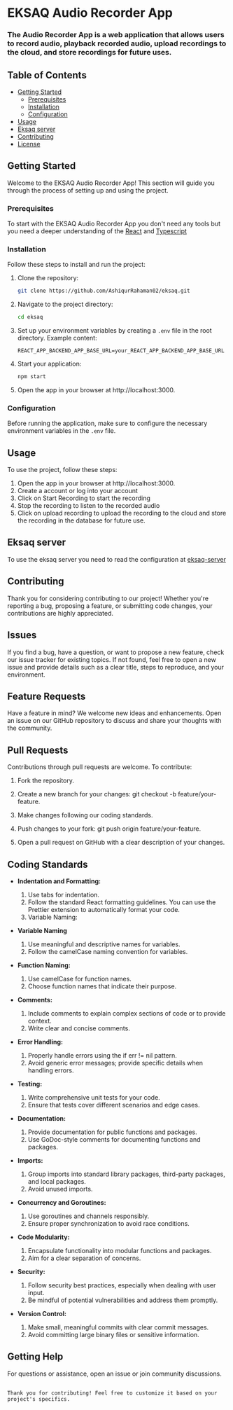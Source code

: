 # EKSAQ Audio Recorder App

### The Audio Recorder App is a web application that allows users to record audio, playback recorded audio, upload recordings to the cloud, and store recordings for future uses.

## Table of Contents

-  [Getting Started](#getting-started)
   -  [Prerequisites](#prerequisites)
   -  [Installation](#installation)
   -  [Configuration](#configuration)
-  [Usage](#usage)
-  [Eksaq server](#eksaq-server)
-  [Contributing](#contributing)
-  [License](#license)

## Getting Started

Welcome to the EKSAQ Audio Recorder App! This section will guide you through the process of setting up and using the project.

### Prerequisites

To start with the EKSAQ Audio Recorder App you don't need any tools but you need a deeper understanding of the [React](https://react.dev/) and [Typescript](https://www.typescriptlang.org/)

### Installation

Follow these steps to install and run the project:

1. Clone the repository:

   ```bash
   git clone https://github.com/AshiqurRahaman02/eksaq.git
   ```

2. Navigate to the project directory:

   ```bash
   cd eksaq
   ```

3. Set up your environment variables by creating a `.env` file in the root directory. Example content:

   ```env
   REACT_APP_BACKEND_APP_BASE_URL=your_REACT_APP_BACKEND_APP_BASE_URL
   ```

4. Start your application:

   ```bash
   npm start
   ```

5. Open the app in your browser at http://localhost:3000.

### Configuration

Before running the application, make sure to configure the necessary environment variables in the `.env` file.

## Usage

To use the project, follow these steps:

1. Open the app in your browser at http://localhost:3000.
2. Create a account or log into your account
3. Click on Start Recording to start the recording
4. Stop the recording to listen to the recorded audio
5. Click on upload recording to upload the recording to the cloud and store the recording in the database for future use.

## Eksaq server

To use the eksaq server you need to read the configuration at [eksaq-server](https://github.com/AshiqurRahaman02/eksaq-server.git)



## Contributing

Thank you for considering contributing to our project! Whether you're reporting a bug, proposing a feature, or submitting code changes, your contributions are highly appreciated.

## Issues

If you find a bug, have a question, or want to propose a new feature, check our issue tracker for existing topics. If not found, feel free to open a new issue and provide details such as a clear title, steps to reproduce, and your environment.

## Feature Requests

Have a feature in mind? We welcome new ideas and enhancements. Open an issue on our GitHub repository to discuss and share your thoughts with the community.

## Pull Requests

Contributions through pull requests are welcome. To contribute:

1. Fork the repository.

2. Create a new branch for your changes: git checkout -b feature/your-feature.

3. Make changes following our coding standards.

4. Push changes to your fork: git push origin feature/your-feature.

5. Open a pull request on GitHub with a clear description of your changes.

## Coding Standards

-  **Indentation and Formatting:**

   1. Use tabs for indentation.
   2. Follow the standard React formatting guidelines. You can use the Prettier extension to automatically format your code.
   3. Variable Naming:

-  **Variable Naming**

   1. Use meaningful and descriptive names for variables.
   2. Follow the camelCase naming convention for variables.

-  **Function Naming:**

   1. Use camelCase for function names.
   2. Choose function names that indicate their purpose.

-  **Comments:**

   1. Include comments to explain complex sections of code or to provide context.
   2. Write clear and concise comments.

-  **Error Handling:**

   1. Properly handle errors using the if err != nil pattern.
   2. Avoid generic error messages; provide specific details when handling errors.

-  **Testing:**

   1. Write comprehensive unit tests for your code.
   2. Ensure that tests cover different scenarios and edge cases.

-  **Documentation:**

   1. Provide documentation for public functions and packages.
   2. Use GoDoc-style comments for documenting functions and packages.

-  **Imports:**

   1. Group imports into standard library packages, third-party packages, and local packages.
   2. Avoid unused imports.

-  **Concurrency and Goroutines:**

   1. Use goroutines and channels responsibly.
   2. Ensure proper synchronization to avoid race conditions.

-  **Code Modularity:**

   1. Encapsulate functionality into modular functions and packages.
   2. Aim for a clear separation of concerns.

-  **Security:**

   1. Follow security best practices, especially when dealing with user input.
   2. Be mindful of potential vulnerabilities and address them promptly.

-  **Version Control:**

   1. Make small, meaningful commits with clear commit messages.
   2. Avoid committing large binary files or sensitive information.

## Getting Help

For questions or assistance, open an issue or join community discussions.

##

```
Thank you for contributing! Feel free to customize it based on your project's specifics.
```
